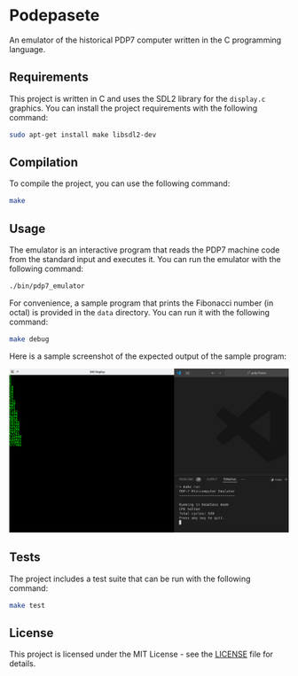 # Podepasete
An emulator of the historical PDP7 computer written in the C programming language.

## Requirements

This project is written in C and uses the SDL2 library for the `display.c` graphics. You can install the project requirements with the following command:

```bash
sudo apt-get install make libsdl2-dev
```

## Compilation

To compile the project, you can use the following command:

```bash
make
```

## Usage

The emulator is an interactive program that reads the PDP7 machine code from the standard input and executes it. You can run the emulator with the following command:

```bash
./bin/pdp7_emulator
```

For convenience, a sample program that prints the Fibonacci number (in octal) is provided in the `data` directory. You can run it with the following command:

```bash
make debug
```

Here is a sample screenshot of the expected output of the sample program:

![Sample output](docs/static/pdp7_fibonacci_example.png)

## Tests

The project includes a test suite that can be run with the following command:

```bash
make test
```

## License

This project is licensed under the MIT License - see the [LICENSE](LICENSE) file for details.
